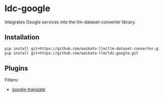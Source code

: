 # ldc-google
Integrates Google services into the llm-dataset-converter library.


## Installation

```bash
pip install git+https://github.com/waikato-llm/llm-dataset-converter.git
pip install git+https://github.com/waikato-llm/ldc-google.git
```

## Plugins

Filters:

* [google-translate](plugins/google-translate.md)

